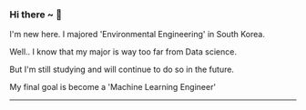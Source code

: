 ### Hi there ~ 👋

I'm new here. I majored 'Environmental Engineering' in South Korea.

Well.. I know that my major is way too far from Data science.

But I'm still studying and will continue to do so in the future.

My final goal is become a 'Machine Learning Engineer'

------------------------------------------------------------------
